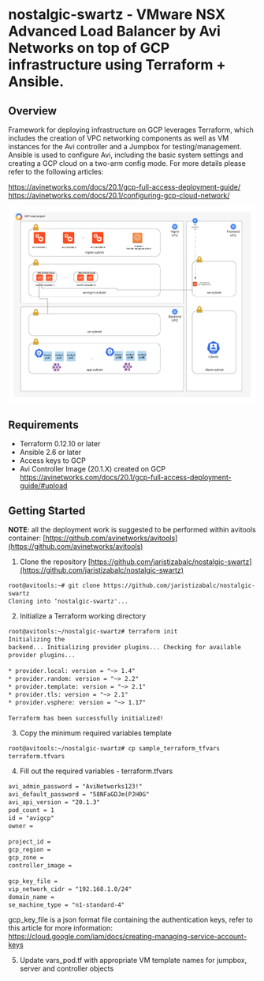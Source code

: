 # nostalgic-swartz - VMware NSX Advanced Load Balancer by Avi Networks on top of GCP infrastructure using Terraform + Ansible.

## Overview
Framework for deploying infrastructure on GCP leverages Terraform, which includes the creation of VPC networking components as well as VM instances for the Avi controller and a Jumpbox for testing/management. Ansible is used to configure Avi, including the basic system settings and creating a GCP cloud on a two-arm config mode. For more details please refer to the following articles:

https://avinetworks.com/docs/20.1/gcp-full-access-deployment-guide/
https://avinetworks.com/docs/20.1/configuring-gcp-cloud-network/


![Topology](nostalgic-swartz.png)

## Requirements
* Terraform 0.12.10 or later
* Ansible 2.6 or later
* Access keys to GCP
* Avi Controller Image (20.1.X) created on GCP   https://avinetworks.com/docs/20.1/gcp-full-access-deployment-guide/#upload

## Getting Started

**NOTE**: all the deployment work is suggested to be performed within avitools container: [https://github.com/avinetworks/avitools](https://github.com/avinetworks/avitools)

 1. Clone the repository [https://github.com/jaristizabalc/nostalgic-swartz](https://github.com/jaristizabalc/nostalgic-swartz)

```
root@avitools:~# git clone https://github.com/jaristizabalc/nostalgic-swartz
Cloning into ‘nostalgic-swartz'...
```

 2. Initialize a Terraform working directory
 ```
root@avitools:~/nostalgic-swartz# terraform init
Initializing the
backend... Initializing provider plugins... Checking for available
provider plugins...

* provider.local: version = "~> 1.4"
* provider.random: version = "~> 2.2"
* provider.template: version = "~> 2.1"
* provider.tls: version = "~> 2.1"
* provider.vsphere: version = "~> 1.17"

Terraform has been successfully initialized!
```
3. Copy the minimum required variables template
```
root@avitools:~/nostalgic-swartz# cp sample_terraform_tfvars terraform.tfvars
```
4. Fill out the required variables - terraform.tfvars

```
avi_admin_password = "AviNetworks123!"
avi_default_password = "58NFaGDJm(PJH0G"
avi_api_version = "20.1.3"
pod_count = 1
id = "avigcp"
owner = 

project_id = 
gcp_region = 
gcp_zone = 
controller_image = 

gcp_key_file = 
vip_network_cidr = "192.168.1.0/24"
domain_name = 
se_machine_type = "n1-standard-4"

```
gcp_key_file is a json format file containing the authentication keys, refer to this article for more information:
https://cloud.google.com/iam/docs/creating-managing-service-account-keys

5. Update vars_pod.tf with appropriate VM template names for jumpbox, server and controller objects
```

```
